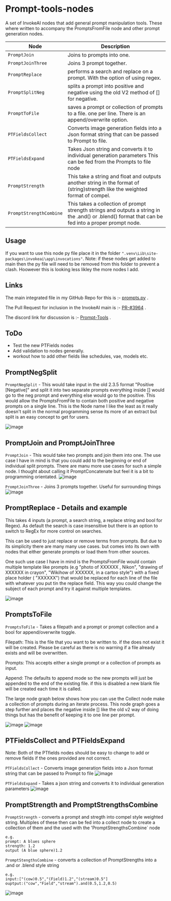 # Prompt-tools-nodes
A set of InvokeAI nodes that add general prompt manipulation tools.  These where written to accompany the PromptsFromFile node and other prompt generation nodes.

|Node|Description|
|---|---|
|`PromptJoin`|Joins to prompts into one.|
|`PromptJoinThree`|Joins 3 prompt together.|
|`PromptReplace`|performs a search and replace on a prompt. With the option of using regex.|
|`PromptSplitNeg`|splits a prompt into positive and negative using the old V2 method of [] for negative.|
|`PromptToFile`|saves a prompt or collection of prompts to a file. one per line. There is an append/overwrite option.|
|`PTFieldsCollect`|Converts image generation fields into a Json format string that can be passed to Prompt to file.|
|`PTFieldsExpand`|Takes Json string and converts it to individual generation parameters This can be fed from the Prompts to file node|
|`PromptStrength`|This take a string and float and outputs another string in the format of (string)strength like the weighted format of compel. |
|`PromptStrengthCombine`|This takes a collection of prompt strength strings and outputs a string in the .and() or .blend() format that can be fed into a proper prompt node.|

## Usage
If you want to use this node py file place it in the folder `".venv\Lib\site-packages\invokeai\app\invocations"`. Note: if these nodes get added to main then the py file will need to be removed from this folder to prevent a clash. Hoowever this is looking less likley the more nodes I add. 

## Links
The main integrated file in my GitHub Repo for this is :- [prompts.py](https://github.com/skunkworxdark/InvokeAI/blob/PromtsFromFile-SupportNodes/invokeai/app/invocations/prompt.py) .

The Pull Request for inclusion in the InvokeAI main is :-  [PR-#3964](https://github.com/invoke-ai/InvokeAI/pull/3964) .

The discord link for discussion is :- [Prompt-Tools](https://discord.com/channels/1020123559063990373/1134084151386058803) .

## ToDo
- Test the new PTFields nodes
- Add validation to nodes generally.
- workout how to add other fields like schedules, vae, models etc.


## PromptNegSplit 
`PromptNegSplit` - This would take input in the old 2.3.5 format "Positive [Negative]" and split it into two separate prompts everything inside [] would go to the neg prompt and everything else would go to the positive.  This would allow the PromptsFromFile to contain both positive and negative prompts on a single line. This is the Node name I like the least as it really doesn't split in the normal programming sense its more of an extract but split is an easy concept to get for users.

![image](https://github.com/skunkworxdark/Prompt-tools-nodes/assets/21961335/847f0a96-953d-4dc7-b6e2-a7417f106b99)


## PromptJoin and PromptJoinThree
`PromptJoin` - This would take two prompts and join them into one. The use case I have in mind is that you could add to the beginning or end of individual split prompts.  There are manu more use cases for such a simple node. I thought about calling it PromptConcatenate but feel it is a bit to programming orientated.
![image](https://github.com/skunkworxdark/Prompt-tools-nodes/assets/21961335/2a4957c7-e703-444f-b1bd-15c1b91393a7)

`PromptJoinThree` - Joins 3 prompts together. Useful for surrounding things
![image](https://github.com/skunkworxdark/Prompt-tools-nodes/assets/21961335/d4fa05e1-ef18-44e2-88fd-bbc0ae134e4e)


## PromptReplace - Details and example
This takes 4 inputs (a prompt, a search string,  a replace string and bool for Regex).  As default the search is case insensitive but there is an option to switch to RegEx for more control on searches.

This can be used to just replace or remove terms from prompts. But due to its simplicity there are many many use cases. but comes into its own with nodes that either generate prompts or load them from other sources.

One such use case I have in mind is the PromptsFromFile would contain multiple template like prompts (e.g "photo of XXXXXX , Nikon", "drawing of XXXXXX in crayon", "Wikihow of XXXXXX, in a cartoo style") with a fixed place holder ( "XXXXXX") that would be replaced for each line of the file with whatever you put tin the replace field. This way you could change the subject of each prompt and try it against multiple templates.

![image](https://github.com/skunkworxdark/Prompt-tools-nodes/assets/21961335/3479f673-09c5-4053-a8c9-e9e4ff4bc42e)


## PromptsToFile
`PromptsToFile` - Takes a filepath and a prompt or prompt collection and a bool for append/overwrite toggle.

Filepath:  This is the file that you want to be written to.  if the does not exist it will be created. Please be careful as there is no warning if a file already exists and will be overwritten.

Prompts: This accepts either a single prompt or a collection of prompts as input. 

Append: The defaults to append mode so the new prompts will just be appended to the end of the existing file. if this is disabled a new blank file will be created each time it is called. 

The large node graph below shows how you can use the Collect node make a collection of prompts during an iterate process.  This node graph goes a step further and places the negative inside [] like the old v2 way of doing things but has the benefit of keeping it to one line per prompt.

![image](https://github.com/skunkworxdark/Prompt-tools-nodes/assets/21961335/b483a0e9-bd98-44ef-8c0e-0dc1b884deee)
![image](https://github.com/skunkworxdark/Prompt-tools-nodes/assets/21961335/db82f094-ace7-4450-a418-31af64c01724)


## PTFieldsCollect and PTFieldsExpand
Note: Both of the PTfields nodes should be easy to change to add or remove fields if the ones provided are not correct.

`PTFieldsCollect` - Converts image generation fields into a Json format string that can be passed to Prompt to file
![image](https://github.com/skunkworxdark/Prompt-tools-nodes/assets/21961335/3a716fe3-5e7d-41dd-80a2-3055cb4e7daf)

`PTFieldsExpand` - Takes a json string and converts it to individual generation parameters
![image](https://github.com/skunkworxdark/Prompt-tools-nodes/assets/21961335/f0d733c1-74f4-4b92-b0c1-a813e7106530)


## PromptStrength and PromptStrengthsCombine
`PromptStrength` - converts a prompt and stregth into compel style weighted string. Multiples of these then can be fed into a collect node to create a collection of them and the used with the 'PromptStrengthsCombine` node
```
e.g.
prompt: A blues sphere
strength: 1.2
output (A blue sphere)1.2
```

`PromptStengthsCombine` - converts a collection of PromptStrengths into a .and or .blend style string
```
e.g.
input:["(cow)0.5","(Field)1.2","(stream)0.5"]
ouptput:("cow","Field","stream").and(0.5,1.2,0.5)
```

![image](https://github.com/skunkworxdark/Prompt-tools-nodes/assets/21961335/ce9120dd-b3fa-470e-ac29-b9acfb6e240f)

